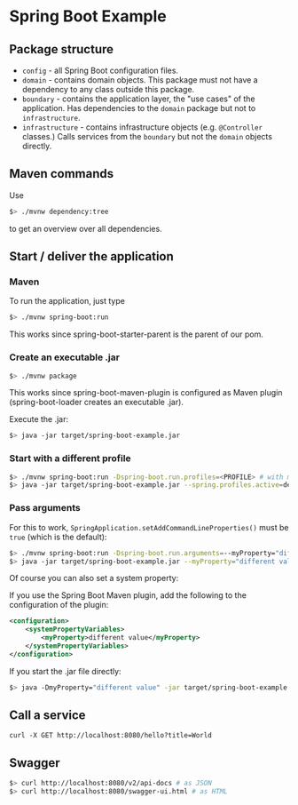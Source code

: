 # Spring Boot Example

## Package structure

 * `config` - all Spring Boot configuration files.
 * `domain` - contains domain objects. This package must not have a dependency to any class outside this package.
 * `boundary` - contains the application layer, the "use cases" of the application. Has dependencies to the `domain` package but not to `infrastructure`. 
 * `infrastructure` - contains infrastructure objects (e.g. `@Controller` classes.) Calls services from the `boundary` but not the `domain` objects directly.

## Maven commands

Use

```bash
$> ./mvnw dependency:tree
```

to get an overview over all dependencies.

## Start / deliver the application

### Maven

To run the application, just type

```bash
$> ./mvnw spring-boot:run
```

This works since spring-boot-starter-parent is the parent of our pom.

### Create an executable .jar

```bash
$> ./mvnw package
```

This works since spring-boot-maven-plugin is configured as Maven plugin (spring-boot-loader creates an executable .jar).

Execute the .jar:

```bash
$> java -jar target/spring-boot-example.jar
```

### Start with a different profile

```bash
$> ./mvnw spring-boot:run -Dspring-boot.run.profiles=<PROFILE> # with maven
$> java -jar target/spring-boot-example.jar --spring.profiles.active=dev # as .jar file
```

### Pass arguments

For this to work, `SpringApplication.setAddCommandLineProperties()` must be `true` (which is the default):

```bash
$> ./mvnw spring-boot:run -Dspring-boot.run.arguments=--myProperty="different value" # with maven
$> java -jar target/spring-boot-example.jar --myProperty="different value" # as .jar file
```

Of course you can also set a system property:

If you use the Spring Boot Maven plugin, add the following to the configuration of the plugin:

```xml
<configuration>
	<systemPropertyVariables>
		<myProperty>different value</myProperty>
	</systemPropertyVariables>
</configuration>
```

If you start the .jar file directly:

```bash
$> java -DmyProperty="different value" -jar target/spring-boot-example.jar # as .jar file
```

## Call a service

`curl -X GET http://localhost:8080/hello?title=World`

## Swagger

```bash
$> curl http://localhost:8080/v2/api-docs # as JSON
$> curl http://localhost:8080/swagger-ui.html # as HTML
